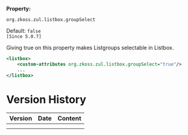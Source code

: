 **Property:**

`org.zkoss.zul.listbox.groupSelect`

Default: `false`  
`[Since 5.0.7]`

Giving true on this property makes Listgroups selectable in Listbox.

```xml
<listbox>
    <custom-attributes org.zkoss.zul.listbox.groupSelect="true"/>
    ...
</listbox>
```

# Version History

| Version | Date | Content |
|---------|------|---------|
|         |      |         |
|         |      |         |
